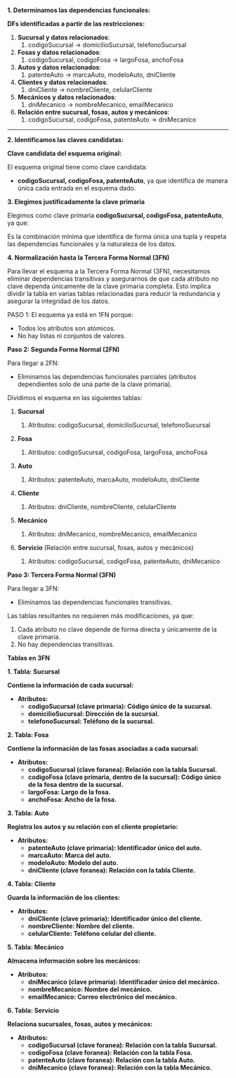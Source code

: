 ﻿**1. Determinamos las dependencias funcionales:**

**DFs identificadas a partir de las restricciones:**

1. **Sucursal y datos relacionados**:
   1. codigoSucursal → domicilioSucursal, telefonoSucursal
1. **Fosas y datos relacionados**:
   1. codigoSucursal, codigoFosa → largoFosa, anchoFosa
1. **Autos y datos relacionados**:
   1. patenteAuto → marcaAuto, modeloAuto, dniCliente
1. **Clientes y datos relacionados**:
   1. dniCliente → nombreCliente, celularCliente
1. **Mecánicos y datos relacionados**:
   1. dniMecanico → nombreMecanico, emailMecanico
1. **Relación entre sucursal, fosas, autos y mecánicos**:
   1. codigoSucursal, codigoFosa, patenteAuto → dniMecanico
-----
**2. Identificamos las claves candidatas:**

**Clave candidata del esquema original:**

El esquema original tiene como clave candidata:

- **codigoSucursal, codigoFosa, patenteAuto**, ya que identifica de manera única cada entrada en el esquema dado.

**3. Elegimos justificadamente la clave primaria**

Elegimos como clave primaria **codigoSucursal, codigoFosa, patenteAuto**, ya que:

Es la combinación mínima que identifica de forma única una tupla y respeta las dependencias funcionales y la naturaleza de los datos.

**4. Normalización hasta la Tercera Forma Normal (3FN)**

Para llevar el esquema a la Tercera Forma Normal (3FN), necesitamos eliminar dependencias transitivas y asegurarnos de que cada atributo no clave dependa únicamente de la clave primaria completa. Esto implica dividir la tabla en varias tablas relacionadas para reducir la redundancia y asegurar la integridad de los datos.

PASO 1: El esquema ya está en 1FN porque:

- Todos los atributos son atómicos.
- No hay listas ni conjuntos de valores.

**Paso 2: Segunda Forma Normal (2FN)**

Para llegar a 2FN:

- Eliminamos las dependencias funcionales parciales (atributos dependientes solo de una parte de la clave primaria).

Dividimos el esquema en las siguientes tablas:

1. **Sucursal**
   1. Atributos: codigoSucursal, domicilioSucursal, telefonoSucursal

1. **Fosa**
   1. Atributos: codigoSucursal, codigoFosa, largoFosa, anchoFosa

1. **Auto**
   1. Atributos: patenteAuto, marcaAuto, modeloAuto, dniCliente

1. **Cliente**
   1. Atributos: dniCliente, nombreCliente, celularCliente

1. **Mecánico**
   1. Atributos: dniMecanico, nombreMecanico, emailMecanico

1. **Servicio** (Relación entre sucursal, fosas, autos y mecánicos)
   1. Atributos: codigoSucursal, codigoFosa, patenteAuto, dniMecanico

**Paso 3: Tercera Forma Normal (3FN)**

Para llegar a 3FN:

- Eliminamos las dependencias funcionales transitivas.

Las tablas resultantes no requieren más modificaciones, ya que:

1. Cada atributo no clave depende de forma directa y únicamente de la clave primaria.
1. No hay dependencias transitivas.

**Tablas en 3FN**

**1. Tabla: Sucursal**

**Contiene la información de cada sucursal:**

- **Atributos:**
  - **codigoSucursal (clave primaria): Código único de la sucursal.**
  - **domicilioSucursal: Dirección de la sucursal.**
  - **telefonoSucursal: Teléfono de la sucursal.**

**2. Tabla: Fosa**

**Contiene la información de las fosas asociadas a cada sucursal:**

- **Atributos:**
  - **codigoSucursal (clave foranea): Relación con la tabla Sucursal.**
  - **codigoFosa (clave primaria, dentro de la sucursal): Código único de la fosa dentro de la sucursal.**
  - **largoFosa: Largo de la fosa.**
  - **anchoFosa: Ancho de la fosa.**

**3. Tabla: Auto**

**Registra los autos y su relación con el cliente propietario:**

- **Atributos:**
  - **patenteAuto (clave primaria): Identificador único del auto.**
  - **marcaAuto: Marca del auto.**
  - **modeloAuto: Modelo del auto.**
  - **dniCliente (clave foranea): Relación con la tabla Cliente.**

**4. Tabla: Cliente**

**Guarda la información de los clientes:**

- **Atributos:**
  - **dniCliente (clave primaria): Identificador único del cliente.**
  - **nombreCliente: Nombre del cliente.**
  - **celularCliente: Teléfono celular del cliente.**

**5. Tabla: Mecánico**

**Almacena información sobre los mecánicos:**

- **Atributos:**
  - **dniMecanico (clave primaria): Identificador único del mecánico.**
  - **nombreMecanico: Nombre del mecánico.**
  - **emailMecanico: Correo electrónico del mecánico.**

**6. Tabla: Servicio**

**Relaciona sucursales, fosas, autos y mecánicos:**

- **Atributos:**
  - **codigoSucursal (clave foranea): Relación con la tabla Sucursal.**
  - **codigoFosa (clave foranea): Relación con la tabla Fosa.**
  - **patenteAuto (clave foranea): Relación con la tabla Auto.**
  - **dniMecanico (clave foranea): Relación con la tabla Mecánico.**


